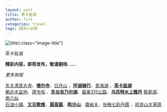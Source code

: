 ```yaml
---
layout: post
title: 茶卡盐湖
author: fire
categories: travel 
tags: 国庆小长假
---
```


![title](//image.sideproject.cn/travel/202010/chakayanhu-title.jpg){:class="image-title"}

茶卡盐湖

**精彩内容，即将发布，敬请期待……**

*更多旅程*

[东关清真大寺](qh-dong-guan-qing-zhen-si.html)、[**塔尔寺**](qh-ta-er-temple.html)、[日月山](qh-ri-yue-shan.html) 、[**环湖骑行**](qh-bicycle.html)、[青海湖](qh-qing-hai-lake.html) 、[**茶卡盐湖**](qh-cha-ka-salt-lake.html)  
[柴达木盆地](qh-tsaidam-basin.html)、[德令哈](qh-de-ling-ha.html) 、[**东台吉乃尔湖**](qh-dong-tai-ji-nai-hu.html)、[最美315公路](qh-road-315.html)、[**乌苏特水上雅丹**](qh-shui-shang-ya-dan.html) [翡翠湖](qh-fei-cui-hu.html)、[南八仙](qh-nan-ba-xian.html)  
[石油小镇](gs-shi-you-xiao-zhen.html)、[**又见敦煌**](gs-you-jian-dun-huang.html)、[**莫高窟**](gs-mo-gao-ku.html)、[**鸣沙山**](gs-ming-sha-shan.html)、[嘉峪关](gs-jia-yu-guan.html)、[张掖七彩丹霞](gs-qi-cai-dan-xia.html) 、[祁连山大草原](gs-qi-lian-shan.html)
